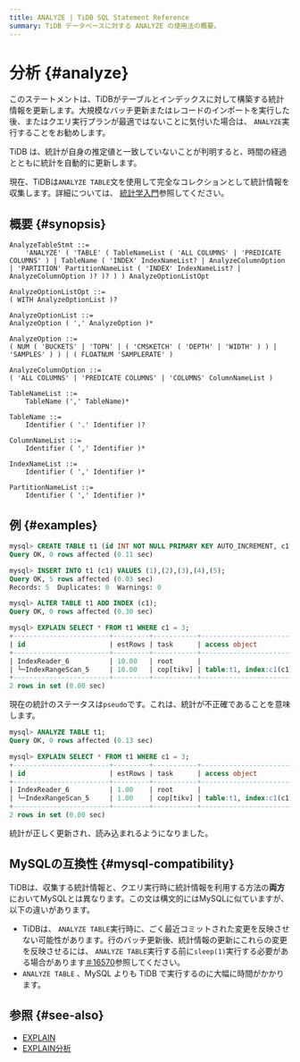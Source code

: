```yaml
---
title: ANALYZE | TiDB SQL Statement Reference
summary: TiDB データベースに対する ANALYZE の使用法の概要。
---
```


# 分析 {#analyze}

このステートメントは、TiDBがテーブルとインデックスに対して構築する統計情報を更新します。大規模なバッチ更新またはレコードのインポートを実行した後、またはクエリ実行プランが最適ではないことに気付いた場合は、 `ANALYZE`実行することをお勧めします。

TiDB は、統計が自身の推定値と一致していないことが判明すると、時間の経過とともに統計を自動的に更新します。

現在、TiDBは`ANALYZE TABLE`文を使用して完全なコレクションとして統計情報を収集します。詳細については、 [統計学入門](/statistics.md)参照してください。

## 概要 {#synopsis}

```ebnf+diagram
AnalyzeTableStmt ::=
    'ANALYZE' ( 'TABLE' ( TableNameList ( 'ALL COLUMNS' | 'PREDICATE COLUMNS' ) | TableName ( 'INDEX' IndexNameList? | AnalyzeColumnOption | 'PARTITION' PartitionNameList ( 'INDEX' IndexNameList? | AnalyzeColumnOption )? )? ) ) AnalyzeOptionListOpt

AnalyzeOptionListOpt ::=
( WITH AnalyzeOptionList )?

AnalyzeOptionList ::=
AnalyzeOption ( ',' AnalyzeOption )*

AnalyzeOption ::=
( NUM ( 'BUCKETS' | 'TOPN' | ( 'CMSKETCH' ( 'DEPTH' | 'WIDTH' ) ) | 'SAMPLES' ) ) | ( FLOATNUM 'SAMPLERATE' )

AnalyzeColumnOption ::=
( 'ALL COLUMNS' | 'PREDICATE COLUMNS' | 'COLUMNS' ColumnNameList )

TableNameList ::=
    TableName (',' TableName)*

TableName ::=
    Identifier ( '.' Identifier )?

ColumnNameList ::=
    Identifier ( ',' Identifier )*

IndexNameList ::=
    Identifier ( ',' Identifier )*

PartitionNameList ::=
    Identifier ( ',' Identifier )*
```

## 例 {#examples}

```sql
mysql> CREATE TABLE t1 (id INT NOT NULL PRIMARY KEY AUTO_INCREMENT, c1 INT NOT NULL);
Query OK, 0 rows affected (0.11 sec)
```

```sql
mysql> INSERT INTO t1 (c1) VALUES (1),(2),(3),(4),(5);
Query OK, 5 rows affected (0.03 sec)
Records: 5  Duplicates: 0  Warnings: 0
```

```sql
mysql> ALTER TABLE t1 ADD INDEX (c1);
Query OK, 0 rows affected (0.30 sec)
```

```sql
mysql> EXPLAIN SELECT * FROM t1 WHERE c1 = 3;
+------------------------+---------+-----------+------------------------+---------------------------------------------+
| id                     | estRows | task      | access object          | operator info                               |
+------------------------+---------+-----------+------------------------+---------------------------------------------+
| IndexReader_6          | 10.00   | root      |                        | index:IndexRangeScan_5                      |
| └─IndexRangeScan_5     | 10.00   | cop[tikv] | table:t1, index:c1(c1) | range:[3,3], keep order:false, stats:pseudo |
+------------------------+---------+-----------+------------------------+---------------------------------------------+
2 rows in set (0.00 sec)
```

現在の統計のステータスは`pseudo`です。これは、統計が不正確であることを意味します。

```sql
mysql> ANALYZE TABLE t1;
Query OK, 0 rows affected (0.13 sec)

mysql> EXPLAIN SELECT * FROM t1 WHERE c1 = 3;
+------------------------+---------+-----------+------------------------+-------------------------------+
| id                     | estRows | task      | access object          | operator info                 |
+------------------------+---------+-----------+------------------------+-------------------------------+
| IndexReader_6          | 1.00    | root      |                        | index:IndexRangeScan_5        |
| └─IndexRangeScan_5     | 1.00    | cop[tikv] | table:t1, index:c1(c1) | range:[3,3], keep order:false |
+------------------------+---------+-----------+------------------------+-------------------------------+
2 rows in set (0.00 sec)
```

統計が正しく更新され、読み込まれるようになりました。

## MySQLの互換性 {#mysql-compatibility}

TiDBは、収集する統計情報と、クエリ実行時に統計情報を利用する方法の**両方**においてMySQLとは異なります。この文は構文的にはMySQLに似ていますが、以下の違いがあります。

-   TiDBは、 `ANALYZE TABLE`実行時に、ごく最近コミットされた変更を反映させない可能性があります。行のバッチ更新後、統計情報の更新にこれらの変更を反映させるには、 `ANALYZE TABLE`実行する前に`sleep(1)`実行する必要がある場合があります[＃16570](https://github.com/pingcap/tidb/issues/16570)参照してください。
-   `ANALYZE TABLE` 、MySQL よりも TiDB で実行するのに大幅に時間がかかります。

## 参照 {#see-also}

-   [EXPLAIN](/sql-statements/sql-statement-explain.md)
-   [EXPLAIN分析](/sql-statements/sql-statement-explain-analyze.md)
